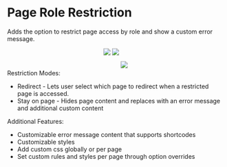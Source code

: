 # Page Role Restriction
Adds the option to restrict page access by role and show a custom error message.
<div style="text-align: center;">
<img src="https://i.imgur.com/hVgcpWF.png" style="margin-bottom: 30px;">
<img src="https://i.imgur.com/QvyOl5o.png" style="margin-bottom: 30px;">
<img src="https://i.imgur.com/6JvHa5C.png">
</div>
Restriction Modes:
<ul>
<li>Redirect - Lets user select which page to redirect when a restricted page is accessed.</li>
<li>Stay on page - Hides page content and replaces with an error message and additional custom content</li>
</ul>

Additional Features:
<ul>
<li>Customizable error message content that supports shortcodes</li>
<li>Customizable styles</li>
<li>Add custom css globally or per page</li>
<li>Set custom rules and styles per page through option overrides</li>
</ul>